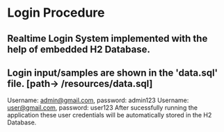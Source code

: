 # Login Procedure
## Realtime Login System implemented with the help of embedded H2 Database.
## Login input/samples are shown in the 'data.sql' file. [path-> /resources/data.sql]

Username: admin@gmail.com,  password: admin123
Username: user@gmail.com,  password: user123
After sucessfully running the application these user credentials will be automatically stored in the H2 Database.
